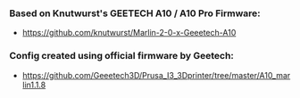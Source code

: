 ### Based on Knutwurst's GEETECH A10 / A10 Pro Firmware:
- https://github.com/knutwurst/Marlin-2-0-x-Geeetech-A10
### Config created using official firmware by Geetech:
- https://github.com/Geeetech3D/Prusa_I3_3Dprinter/tree/master/A10_marlin1.1.8
